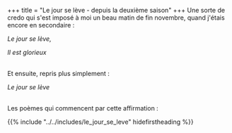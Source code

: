 +++
title = "Le jour se lève - depuis la deuxième saison"
+++
Une sorte de credo qui s'est imposé à moi un beau matin de fin novembre, quand j'étais encore en secondaire :

_Le jour se lève,_

_Il est glorieux_

 \
 Et ensuite, repris plus simplement :

_Le jour se lève_

 \
Les poèmes qui commencent par cette affirmation :

{{% include "../../includes/le_jour_se_leve" hidefirstheading %}}

